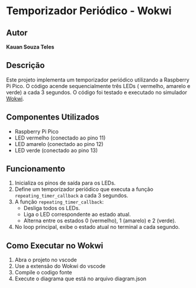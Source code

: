 # Temporizador Periódico - Wokwi

## Autor
**Kauan Souza Teles**

## Descrição
Este projeto implementa um temporizador periódico utilizando a Raspberry Pi Pico. O código acende sequencialmente três LEDs (
vermelho, amarelo e verde) a cada 3 segundos. O código foi testado e executado no simulador [Wokwi](https://wokwi.com/).

## Componentes Utilizados
- Raspberry Pi Pico
- LED vermelho (conectado ao pino 11)
- LED amarelo (conectado ao pino 12)
- LED verde (conectado ao pino 13)

## Funcionamento
1. Inicializa os pinos de saída para os LEDs.
2. Define um temporizador periódico que executa a função `repeating_timer_callback` a cada 3 segundos.
3. A função `repeating_timer_callback`:
   - Desliga todos os LEDs.
   - Liga o LED correspondente ao estado atual.
   - Alterna entre os estados 0 (vermelho), 1 (amarelo) e 2 (verde).
4. No loop principal, exibe o estado atual no terminal a cada segundo.

## Como Executar no Wokwi
1. Abra o projeto no vscode
2. Use a extensão do Wokwi do vscode
3. Compile o codigo fonte
4. Execute o diagrama que está no arquivo diagram.json